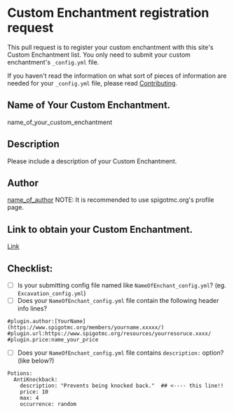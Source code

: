 # Custom Enchantment registration request
This pull request is to register your custom enchantment with this site's Custom Enchantment list.  You only need to submit your custom enchantment's ```_config.yml``` file.

If you haven't read the information on what sort of pieces of information are needed for your ```_config.yml``` file, please read [Contributing](https://github.com/TeamVK/TokenEnchant/blob/master/ce/contributing.md). 

## Name of Your Custom Enchantment.
name_of_your_custom_enchantment

## Description
Please include a description of your Custom Enchantment.

## Author
[name_of_author](http://url.to.author's.page) 
NOTE: It is recommended to use spigotmc.org's profile page.

## Link to obtain your Custom Enchantment.
[Link](http://url.to.your.custom.enchantment.site)

## Checklist:
- [ ] Is your submitting config file named like ```NameOfEnchant_config.yml```? (eg. ```Excavation_config.yml```)
- [ ] Does your ```NameOfEnchant_config.yml``` file contain the following header info lines?
```
#plugin.author:[YourName](https://www.spigotmc.org/members/yourname.xxxxx/)
#plugin.url:https://www.spigotmc.org/resources/yourresoruce.xxxx/
#plugin.price:name_your_price
```
- [ ] Does your ```NameOfEnchant_config.yml``` file contains ```description:``` option? (like below?)
```
Potions:
  AntiKnockback:
    description: "Prevents being knocked back."  ## <---- this line!!
    price: 10
    max: 4
    occurrence: random
```
